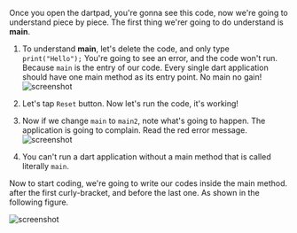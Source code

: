 
Once you open the dartpad, you're gonna see this code, now we're going to understand piece by piece. The first thing we'rer going to do understand is **main**. 

1. To understand **main**, let's delete the code, and only type `print("Hello");` You're going to see an error, and the code won't run. Because `main` is the entry of our code. Every single dart application should have one main method as its entry point. No main no gain! 
![screenshot](https://lh6.googleusercontent.com/H82TF92ZL3MmYPOWEaIzwuPAOLh9Ffbom4wG7FQ6kt8PCL28-qJvlQlRT7NzYZ-Yc8gQsQmIv5YL4XMcby_SFhoAQnxvnOxoPylhkb2lL9iqFl_ihNUh5ieMv1NI1SoBKsmISdWM)




2. Let's tap `Reset` button. Now let's run the code, it's working!



3. Now if we change `main` to `main2`, note what's going to happen. The application is going to complain. Read the red error message. 
![screenshot](https://lh3.googleusercontent.com/Wdln-RHFt7lrSzdSrrOW_HPg59ohhcbLoGxsgrGZCdNZnI-fM0MrYxzoH9A78eQUrKx7FbriVnYIV31oyvgPgNhUZ6wRmPjcRkLZaF5xi953OxYGVFFm297GSuoL-8eef9foArd7)




4. You can't run a dart application without a main method that is called literally `main`. 

Now to start coding, we're going to write our codes inside the main method. after the first curly-bracket, and before the last one. As shown in the following figure.   

![screenshot](https://lh6.googleusercontent.com/tFXAm9nfToV3KAqf3GZP2bi-PUErzj0sUUxySflyep8SAE8cNrf3Eh87t6ySpeJaemd4HxFDPXlrdV0zWDDwclKMMvzqGXxlPIB7jNbkPH1j9hvAZcioHkpW6YNGMZs5VtOUcFYJ)

